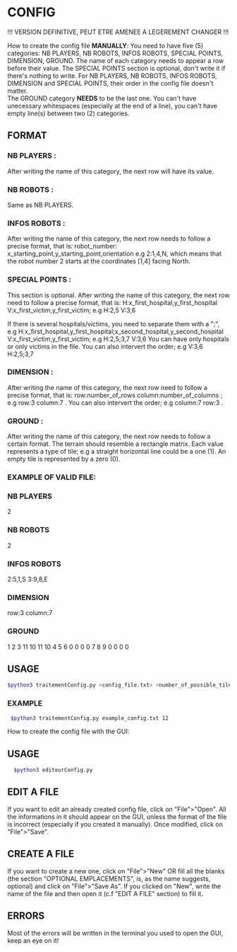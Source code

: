 # CONFIG 
!!! VERSION DEFINITIVE, PEUT ETRE AMENEE A LEGEREMENT CHANGER !!!

How to create the config file **MANUALLY**:
  You need to have five (5) categories: NB PLAYERS, NB ROBOTS, INFOS ROBOTS, SPECIAL POINTS, DIMENSION, GROUND. 
  The name of each category needs to appear a row before their value.
  The SPECIAL POINTS section is optional, don't write it if there's nothing to write.
  For NB PLAYERS, NB ROBOTS, INFOS ROBOTS, DIMENSION and SPECIAL POINTS, their order in the config file doesn't matter.  
  The GROUND category **NEEDS** to be the last one.
  You can't have unecessary whitespaces (especially at the end of a line), you can't have empty line(s) between two (2) categories.
  
  ## FORMAT
  ### NB PLAYERS :
  After writing the name of this category, the next row will have its value.
  
  ### NB ROBOTS :
  Same as NB PLAYERS.
  
  ### INFOS ROBOTS :
  After writing the name of this category, the next row needs to follow a precise format, that is:
  robot_number: x_starting_point,y_starting_point,orientation e.g 2:1,4,N, which means that the robot number 2 starts at the coordinates [1,4] facing North.

  ### SPECIAL POINTS :
  This section is optional.
  After writing the name of this category, the next row need to follow a precise format, that is:
  H:x_first_hospital,y_first_hospital V:x_first_victim,y_first_victim; e.g H:2,5 V:3,6

  If there is several hospitals/victims, you need to separate them with a ";", e.g H:x_first_hospital,y_first_hospital;x_second_hospital,y_second_hospital V:x_first_victim,y_first_victim; e.g H:2,5;3,7 V:3,6
  You can have only hospitals or only victims in the file.
  You can also intervert the order; e.g V:3,6 H:2,5;3,7
  
  ### DIMENSION :
  After writing the name of this category, the next row need to follow a precise format, that is:
  row:number_of_rows column:number_of_columns ; e.g row:3 column:7 .
  You can also intervert the order; e.g column:7 row:3 .

  ### GROUND :
  After writing the name of this category, the next row needs to follow a certain format.
  The terrain should resemble a rectangle matrix. Each value represents a type of tile; e.g a straight horizontal line could be a one (1).
  An empty tile is represented by a zero (0).
  
  ### EXAMPLE OF VALID FILE:

  ### NB PLAYERS 
  2
  ### NB ROBOTS 
  2
  ### INFOS ROBOTS 
  2:5,1,S 3:9,8,E
  ### DIMENSION 
  row:3 column:7
  ### GROUND 
  1 2 3 11 10 11 10
  4 5 6 0 0 0 0
  7 8 9 0 0 0 0
  
  ## USAGE
  ```sh
  $python3 traitementConfig.py <config_file.txt> <number_of_possible_tiles>
  ```
  ### EXAMPLE
 ```sh
  $python3 traitementConfig.py example_config.txt 12
 ```

How to create the config file with the GUI:

## USAGE
```sh
  $python3 editeurConfig.py
  ```
## EDIT A FILE
If you want to edit an already created config file, click on "File">"Open".
All the informations in it should appear on the GUI, unless the format of the file is incorrect (especially if you created it manually).
Once modified, click on "File">"Save".

## CREATE A FILE
If you want to create a new one, click on "File">"New" OR fill all the blanks (the section "OPTIONAL EMPLACEMENTS", is, as the name suggests, optional) and click on "File">"Save As".
If you clicked on "New", write the name of the file and then open it (c.f "EDIT A FILE" section) to fill it.

## ERRORS
Most of the errors will be written in the terminal you used to open the GUI, keep an eye on it!